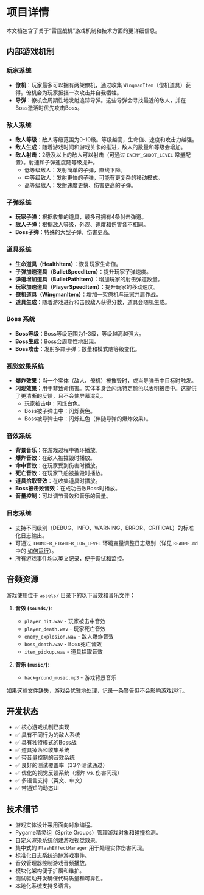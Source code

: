 # 项目详情

本文档包含了关于“雷霆战机”游戏机制和技术方面的更详细信息。

## 内部游戏机制

### 玩家系统
- **僚机**：玩家最多可以拥有两架僚机，通过收集 `WingmanItem`（僚机道具）获得。僚机会为玩家抵挡一次攻击并自我牺牲。
- **导弹**：僚机会周期性地发射追踪导弹。这些导弹会寻找最近的敌人，并在Boss激活时优先攻击Boss。

### 敌人系统
- **敌人等级**：敌人等级范围为0-10级。等级越高，生命值、速度和攻击力越强。
- **敌人生成**：随着游戏时间和游戏关卡的推进，敌人的数量和等级会增加。
- **敌人射击**：2级及以上的敌人可以射击（可通过 `ENEMY_SHOOT_LEVEL` 常量配置）。射速和子弹速度随等级提升。
  - 低等级敌人：发射简单的子弹，直线下降。
  - 中等级敌人：发射更快的子弹，可能有更复杂的移动模式。
  - 高等级敌人：发射速度更快、伤害更高的子弹。

### 子弹系统
- **玩家子弹**：根据收集的道具，最多可拥有4条射击弹道。
- **敌人子弹**：根据敌人等级，外观、速度和伤害各不相同。
- **Boss子弹**：特殊的大型子弹，伤害更高。

### 道具系统
- **生命道具（HealthItem）**：恢复玩家生命值。
- **子弹加速道具（BulletSpeedItem）**：提升玩家子弹速度。
- **弹道增加道具（BulletPathItem）**：增加玩家的射击弹道数量。
- **玩家加速道具（PlayerSpeedItem）**：提升玩家的移动速度。
- **僚机道具（WingmanItem）**：增加一架僚机与玩家并肩作战。
- **道具生成**：随着游戏进行和击败敌人获得分数，道具会随机生成。

### Boss 系统
- **Boss等级**：Boss等级范围为1-3级，等级越高越强大。
- **Boss生成**：Boss会周期性地出现。
- **Boss攻击**：发射多颗子弹；数量和模式随等级变化。

### 视觉效果系统
- **爆炸效果**：当一个实体（敌人、僚机）被摧毁时，或当导弹击中目标时触发。
- **闪现效果**：用于非致命伤害。实体本身会闪烁特定颜色以表明被击中。这提供了更清晰的反馈，且不会使屏幕混乱。
    - 玩家被击中：闪烁白色。
    - Boss被子弹击中：闪烁黄色。
    - Boss被导弹击中：闪烁红色（伴随导弹的爆炸效果）。

### 音效系统
- **背景音乐**：在游戏过程中循环播放。
- **爆炸音效**：在敌人被摧毁时播放。
- **命中音效**：在玩家受到伤害时播放。
- **死亡音效**：在玩家飞船被摧毁时播放。
- **道具拾取音效**：在收集道具时播放。
- **Boss被击败音效**：在成功击败Boss时播放。
- **音量控制**：可以调节音效和音乐的音量。

### 日志系统
- 支持不同级别（DEBUG、INFO、WARNING、ERROR、CRITICAL）的标准化日志输出。
- 可通过 `THUNDER_FIGHTER_LOG_LEVEL` 环境变量调整日志级别（详见 `README.md` 中的 [如何运行](#how-to-run)）。
- 所有游戏事件均以英文记录，便于调试和监控。

## 音频资源

游戏使用位于 `assets/` 目录下的以下音效和音乐文件：

1. **音效 (`sounds/`)**:
   - `player_hit.wav` - 玩家被击中音效
   - `player_death.wav` - 玩家死亡音效
   - `enemy_explosion.wav` - 敌人爆炸音效
   - `boss_death.wav` - Boss死亡音效
   - `item_pickup.wav` - 道具拾取音效

2. **音乐 (`music/`)**:
   - `background_music.mp3` - 游戏背景音乐

如果这些文件缺失，游戏会优雅地处理，记录一条警告但不会影响游戏运行。

## 开发状态

- ✅ 核心游戏机制已实现
- ✅ 具有不同行为的敌人系统
- ✅ 具有独特模式的Boss战
- ✅ 道具掉落和收集系统
- ✅ 带音量控制的音效系统
- ✅ 良好的测试覆盖率（33个测试通过）
- ✅ 优化的视觉反馈系统（爆炸 vs. 伤害闪现）
- ✅ 多语言支持（英文、中文）
- ✅ 带通知的动态UI

## 技术细节

- 游戏实体设计采用面向对象编程。
- Pygame精灵组（Sprite Groups）管理游戏对象和碰撞检测。
- 自定义渲染系统创建游戏视觉效果。
- 集中式的 `FlashEffectManager` 用于处理实体伤害闪现。
- 标准化日志系统追踪游戏事件。
- 音效管理器控制游戏音频播放。
- 模块化架构便于扩展和维护。
- 测试驱动开发确保代码质量和可靠性。
- 本地化系统支持多语言。 
